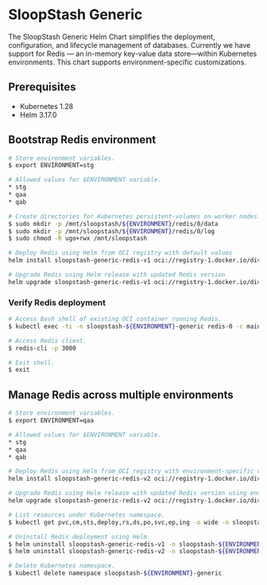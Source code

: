 # SloopStash Generic

The SloopStash Generic Helm Chart simplifies the deployment, configuration, and lifecycle management of databases. Currently we have support for Redis — an in-memory key-value data store—within Kubernetes environments. This chart supports environment-specific customizations.

## Prerequisites

- Kubernetes 1.28
- Helm 3.17.0

## Bootstrap Redis environment
```bash
# Store environment variables.
$ export ENVIRONMENT=stg

# Allowed values for $ENVIRONMENT variable.
* stg
* qaa
* qab

# Create directories for Kubernetes persistent-volumes on worker nodes.
$ sudo mkdir -p /mnt/sloopstash/${ENVIRONMENT}/redis/0/data
$ sudo mkdir -p /mnt/sloopstash/${ENVIRONMENT}/redis/0/log
$ sudo chmod -R ugo+rwx /mnt/sloopstash

# Deploy Redis using Helm from OCI registry with default values
helm install sloopstash-generic-redis-v1 oci://registry-1.docker.io/divyapriyamuthuvel/generic --version 1.1.1 -n sloopstash-${ENVIRONMENT}-generic --create-namespace

# Upgrade Redis using Helm release with updated Redis version
helm upgrade sloopstash-generic-redis-v1 oci://registry-1.docker.io/divyapriyamuthuvel/generic --set global.redis_version=7.2.1 -n sloopstash-${ENVIRONMENT}-generic
```

### Verify Redis deployment
```bash
# Access Bash shell of existing OCI container running Redis.
$ kubectl exec -ti -n sloopstash-${ENVIRONMENT}-generic redis-0 -c main -- /bin/bash

# Access Redis client.
$ redis-cli -p 3000

# Exit shell.
$ exit
```


## Manage Redis across multiple environments
```bash
# Store environment variables.
$ export ENVIRONMENT=qaa

# Allowed values for $ENVIRONMENT variable.
* stg
* qaa
* qab

# Deploy Redis using Helm from OCI registry with environment-specific values
helm install sloopstash-generic-redis-v2 oci://registry-1.docker.io/divyapriyamuthuvel/generic --version 1.1.1 --set global.environment=qaa -n sloopstash-${ENVIRONMENT}-generic --create-namespace

# Upgrade Redis using Helm release with updated Redis version using environment-specific values
helm upgrade sloopstash-generic-redis-v2 oci://registry-1.docker.io/divyapriyamuthuvel/generic --version 1.1.1 --set global.redis_version=7.2.1 -n sloopstash-${ENVIRONMENT}-generic

# List resources under Kubernetes namespace.
$ kubectl get pvc,cm,sts,deploy,rs,ds,po,svc,ep,ing -o wide -n sloopstash-${ENVIRONMENT}-generic

# Uninstall Redis deployment using Helm
$ helm uninstall sloopstash-generic-redis-v1 -n sloopstash-${ENVIRONMENT}-generic
$ helm uninstall sloopstash-generic-redis-v2 -n sloopstash-${ENVIRONMENT}-generic

# Delete Kubernetes namespace.
$ kubectl delete namespace sloopstash-${ENVIRONMENT}-generic
```